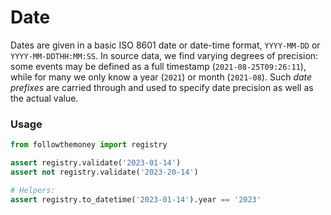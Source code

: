 # Date

Dates are given in a basic ISO 8601 date or date-time format, `YYYY-MM-DD` or `YYYY-MM-DDTHH:MM:SS`. In source data, we find varying degrees of precision: some events may be defined as a full timestamp (`2021-08-25T09:26:11`), while for many we only know a year (`2021`) or month (`2021-08`). Such *date prefixes* are carried through and used to specify date precision as well as the actual value.

### Usage

```python
from followthemoney import registry

assert registry.validate('2023-01-14')
assert not registry.validate('2023-20-14')

# Helpers:
assert registry.to_datetime('2023-01-14').year == '2023'
```